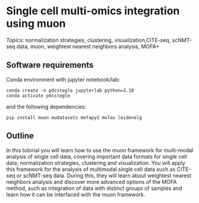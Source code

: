#  Single cell multi-omics integration using muon

*Topics*:  normalization strategies, clustering,  visualization,CITE-seq, scNMT-seq data, muon, weightest nearest neighbors analysis, MOFA+

## Software requirements

Conda environment with jupyter notebook/lab:

```
conda create -n pdcstegle jupyterlab python=3.10
conda activate pdcstegle
```

and the following dependencies:

```
pip install muon mudatasets mofapy2 mofax leidenalg
```

## Outline

In this tutorial you will learn how to use the muon framework for multi-modal analysis of single cell data, covering important data formats for single cell data, normalization strategies, clustering and visualization. You will apply this framework for the analysis of multimodal single cell data such as CITE-seq or scNMT-seq data. During this, they will learn about weightest nearest neighbors analysis and discover more advanced options of the MOFA method, such as integration of data with distinct groups of samples and learn how it can be interfaced with the muon framework. 

